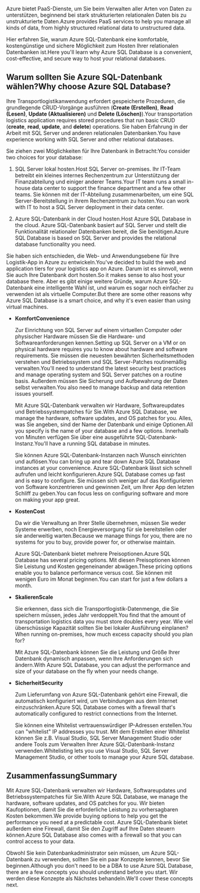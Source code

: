 <span data-ttu-id="0f9ca-101">Azure bietet PaaS-Dienste, um Sie beim Verwalten aller Arten von Daten zu unterstützen, beginnend bei stark strukturierten relationalen Daten bis zu unstrukturierte Daten.</span><span class="sxs-lookup"><span data-stu-id="0f9ca-101">Azure provides PaaS services to help you manage all kinds of data, from highly structured relational data to unstructured data.</span></span>

<span data-ttu-id="0f9ca-102">Hier erfahren Sie, warum Azure SQL-Datenbank eine komfortable, kostengünstige und sichere Möglichkeit zum Hosten Ihrer relationalen Datenbanken ist.</span><span class="sxs-lookup"><span data-stu-id="0f9ca-102">Here you'll learn why Azure SQL Database is a convenient, cost-effective, and secure way to host your relational databases.</span></span>

## <a name="why-choose-azure-sql-database"></a><span data-ttu-id="0f9ca-103">Warum sollten Sie Azure SQL-Datenbank wählen?</span><span class="sxs-lookup"><span data-stu-id="0f9ca-103">Why choose Azure SQL Database?</span></span>

<span data-ttu-id="0f9ca-104">Ihre Transportlogistikanwendung erfordert gespeicherte Prozeduren, die grundlegende CRUD-Vorgänge ausführen (**Create (Erstellen)**, **Read (Lesen)**, **Update (Aktualisieren)** und **Delete (Löschen)**).</span><span class="sxs-lookup"><span data-stu-id="0f9ca-104">Your transportation logistics application requires stored procedures that run basic CRUD (**create**, **read**, **update**, and **delete**) operations.</span></span> <span data-ttu-id="0f9ca-105">Sie haben Erfahrung in der Arbeit mit SQL Server und anderen relationalen Datenbanken.</span><span class="sxs-lookup"><span data-stu-id="0f9ca-105">You have experience working with SQL Server and other relational databases.</span></span>

<span data-ttu-id="0f9ca-106">Sie ziehen zwei Möglichkeiten für Ihre Datenbank in Betracht:</span><span class="sxs-lookup"><span data-stu-id="0f9ca-106">You consider two choices for your database:</span></span>

1. <span data-ttu-id="0f9ca-107">SQL Server lokal hosten.</span><span class="sxs-lookup"><span data-stu-id="0f9ca-107">Host SQL Server on-premises.</span></span> <span data-ttu-id="0f9ca-108">Ihr IT-Team betreibt ein kleines internes Rechenzentrum zur Unterstützung der Finanzabteilung und einiger anderer Teams.</span><span class="sxs-lookup"><span data-stu-id="0f9ca-108">Your IT team runs a small in-house data center to support the finance department and a few other teams.</span></span> <span data-ttu-id="0f9ca-109">Sie können mit der IT-Abteilung zusammenarbeiten, um eine SQL Server-Bereitstellung in ihrem Rechenzentrum zu hosten.</span><span class="sxs-lookup"><span data-stu-id="0f9ca-109">You can work with IT to host a SQL Server deployment in their data center.</span></span>

1. <span data-ttu-id="0f9ca-110">Azure SQL-Datenbank in der Cloud hosten.</span><span class="sxs-lookup"><span data-stu-id="0f9ca-110">Host Azure SQL Database in the cloud.</span></span> <span data-ttu-id="0f9ca-111">Azure SQL-Datenbank basiert auf SQL Server und stellt die Funktionalität relationaler Datenbanken bereit, die Sie benötigen.</span><span class="sxs-lookup"><span data-stu-id="0f9ca-111">Azure SQL Database is based on SQL Server and provides the relational database functionality you need.</span></span>

<span data-ttu-id="0f9ca-112">Sie haben sich entschieden, die Web- und Anwendungsebene für Ihre Logistik-App in Azure zu entwickeln.</span><span class="sxs-lookup"><span data-stu-id="0f9ca-112">You've decided to build the web and application tiers for your logistics app on Azure.</span></span> <span data-ttu-id="0f9ca-113">Darum ist es sinnvoll, wenn Sie auch Ihre Datenbank dort hosten.</span><span class="sxs-lookup"><span data-stu-id="0f9ca-113">So it makes sense to also host your database there.</span></span> <span data-ttu-id="0f9ca-114">Aber es gibt einige weitere Gründe, warum Azure SQL-Datenbank eine intelligente Wahl ist, und warum es sogar noch einfacher zu verwenden ist als virtuelle Computer.</span><span class="sxs-lookup"><span data-stu-id="0f9ca-114">But there are some other reasons why Azure SQL Database is a smart choice, and why it's even easier than using virtual machines.</span></span>

- <span data-ttu-id="0f9ca-115">**Komfort**</span><span class="sxs-lookup"><span data-stu-id="0f9ca-115">**Convenience**</span></span>

    <span data-ttu-id="0f9ca-116">Zur Einrichtung von SQL Server auf einem virtuellen Computer oder physischer Hardware müssen Sie die Hardware- und Softwareanforderungen kennen.</span><span class="sxs-lookup"><span data-stu-id="0f9ca-116">Setting up SQL Server on a VM or on physical hardware requires you to know about hardware and software requirements.</span></span> <span data-ttu-id="0f9ca-117">Sie müssen die neuesten bewährten Sicherheitsmethoden verstehen und Betriebssystem und SQL Server-Patches routinemäßig verwalten.</span><span class="sxs-lookup"><span data-stu-id="0f9ca-117">You'll need to understand the latest security best practices and manage operating system and SQL Server patches on a routine basis.</span></span> <span data-ttu-id="0f9ca-118">Außerdem müssen Sie Sicherung und Aufbewahrung der Daten selbst verwalten.</span><span class="sxs-lookup"><span data-stu-id="0f9ca-118">You also need to manage backup and data retention issues yourself.</span></span>

    <span data-ttu-id="0f9ca-119">Mit Azure SQL-Datenbank verwalten wir Hardware, Softwareupdates und Betriebssystempatches für Sie.</span><span class="sxs-lookup"><span data-stu-id="0f9ca-119">With Azure SQL Database, we manage the hardware, software updates, and OS patches for you.</span></span> <span data-ttu-id="0f9ca-120">Alles, was Sie angeben, sind der Name der Datenbank und einige Optionen.</span><span class="sxs-lookup"><span data-stu-id="0f9ca-120">All you specify is the name of your database and a few options.</span></span> <span data-ttu-id="0f9ca-121">Innerhalb von Minuten verfügen Sie über eine ausgeführte SQL-Datenbank-Instanz.</span><span class="sxs-lookup"><span data-stu-id="0f9ca-121">You'll have a running SQL database in minutes.</span></span>

    <span data-ttu-id="0f9ca-122">Sie können Azure SQL-Datenbank-Instanzen nach Wunsch einrichten und auflösen.</span><span class="sxs-lookup"><span data-stu-id="0f9ca-122">You can bring up and tear down Azure SQL Database instances at your convenience.</span></span> <span data-ttu-id="0f9ca-123">Azure SQL-Datenbank lässt sich schnell aufrufen und leicht konfigurieren.</span><span class="sxs-lookup"><span data-stu-id="0f9ca-123">Azure SQL Database comes up fast and is easy to configure.</span></span> <span data-ttu-id="0f9ca-124">Sie müssen sich weniger auf das Konfigurieren von Software konzentrieren und gewinnen Zeit, um Ihrer App den letzten Schliff zu geben.</span><span class="sxs-lookup"><span data-stu-id="0f9ca-124">You can focus less on configuring software and more on making your app great.</span></span>

- <span data-ttu-id="0f9ca-125">**Kosten**</span><span class="sxs-lookup"><span data-stu-id="0f9ca-125">**Cost**</span></span>

    <span data-ttu-id="0f9ca-126">Da wir die Verwaltung an Ihrer Stelle übernehmen, müssen Sie weder Systeme erwerben, noch Energieversorgung für sie bereitstellen oder sie anderweitig warten.</span><span class="sxs-lookup"><span data-stu-id="0f9ca-126">Because we manage things for you, there are no systems for you to buy, provide power for, or otherwise maintain.</span></span>

    <span data-ttu-id="0f9ca-127">Azure SQL-Datenbank bietet mehrere Preisoptionen.</span><span class="sxs-lookup"><span data-stu-id="0f9ca-127">Azure SQL Database has several pricing options.</span></span> <span data-ttu-id="0f9ca-128">Mit diesen Preisoptionen können Sie Leistung und Kosten gegeneinander abwägen.</span><span class="sxs-lookup"><span data-stu-id="0f9ca-128">These pricing options enable you to balance performance versus cost.</span></span> <span data-ttu-id="0f9ca-129">Sie können mit wenigen Euro im Monat beginnen.</span><span class="sxs-lookup"><span data-stu-id="0f9ca-129">You can start for just a few dollars a month.</span></span>

- <span data-ttu-id="0f9ca-130">**Skalieren**</span><span class="sxs-lookup"><span data-stu-id="0f9ca-130">**Scale**</span></span>

    <span data-ttu-id="0f9ca-131">Sie erkennen, dass sich die Transportlogistik-Datenmenge, die Sie speichern müssen, jedes Jahr verdoppelt.</span><span class="sxs-lookup"><span data-stu-id="0f9ca-131">You find that the amount of transportation logistics data you must store doubles every year.</span></span> <span data-ttu-id="0f9ca-132">Wie viel überschüssige Kapazität sollten Sie bei lokaler Ausführung einplanen?</span><span class="sxs-lookup"><span data-stu-id="0f9ca-132">When running on-premises, how much excess capacity should you plan for?</span></span>

    <span data-ttu-id="0f9ca-133">Mit Azure SQL-Datenbank können Sie die Leistung und Größe Ihrer Datenbank dynamisch anpassen, wenn Ihre Anforderungen sich ändern.</span><span class="sxs-lookup"><span data-stu-id="0f9ca-133">With Azure SQL Database, you can adjust the performance and size of your database on the fly when your needs change.</span></span>

- <span data-ttu-id="0f9ca-134">**Sicherheit**</span><span class="sxs-lookup"><span data-stu-id="0f9ca-134">**Security**</span></span>

    <span data-ttu-id="0f9ca-135">Zum Lieferumfang von Azure SQL-Datenbank gehört eine Firewall, die automatisch konfiguriert wird, um Verbindungen aus dem Internet einzuschränken.</span><span class="sxs-lookup"><span data-stu-id="0f9ca-135">Azure SQL Database comes with a firewall that's automatically configured to restrict connections from the Internet.</span></span>

    <span data-ttu-id="0f9ca-136">Sie können eine Whitelist vertrauenswürdiger IP-Adressen erstellen.</span><span class="sxs-lookup"><span data-stu-id="0f9ca-136">You can "whitelist" IP addresses you trust.</span></span> <span data-ttu-id="0f9ca-137">Mit dem Erstellen einer Whitelist können Sie z.B. Visual Studio, SQL Server Management Studio oder andere Tools zum Verwalten Ihrer Azure SQL-Datenbank-Instanz verwenden.</span><span class="sxs-lookup"><span data-stu-id="0f9ca-137">Whitelisting lets you use Visual Studio, SQL Server Management Studio, or other tools to manage your Azure SQL database.</span></span>

## <a name="summary"></a><span data-ttu-id="0f9ca-138">Zusammenfassung</span><span class="sxs-lookup"><span data-stu-id="0f9ca-138">Summary</span></span>

<span data-ttu-id="0f9ca-139">Mit Azure SQL-Datenbank verwalten wir Hardware, Softwareupdates und Betriebssystempatches für Sie.</span><span class="sxs-lookup"><span data-stu-id="0f9ca-139">With Azure SQL Database, we manage the hardware, software updates, and OS patches for you.</span></span> <span data-ttu-id="0f9ca-140">Wir bieten Kaufoptionen, damit Sie die erforderliche Leistung zu vorhersagbaren Kosten bekommen.</span><span class="sxs-lookup"><span data-stu-id="0f9ca-140">We provide buying options to help you get the performance you need at a predictable cost.</span></span> <span data-ttu-id="0f9ca-141">Azure SQL-Datenbank bietet außerdem eine Firewall, damit Sie den Zugriff auf Ihre Daten steuern können.</span><span class="sxs-lookup"><span data-stu-id="0f9ca-141">Azure SQL Database also comes with a firewall so that you can control access to your data.</span></span>

<span data-ttu-id="0f9ca-142">Obwohl Sie kein Datenbankadministrator sein müssen, um Azure SQL-Datenbank zu verwenden, sollten Sie ein paar Konzepte kennen, bevor Sie beginnen.</span><span class="sxs-lookup"><span data-stu-id="0f9ca-142">Although you don't need to be a DBA to use Azure SQL Database, there are a few concepts you should understand before you start.</span></span> <span data-ttu-id="0f9ca-143">Wir werden diese Konzepte als Nächstes behandeln.</span><span class="sxs-lookup"><span data-stu-id="0f9ca-143">We'll cover these concepts next.</span></span>
